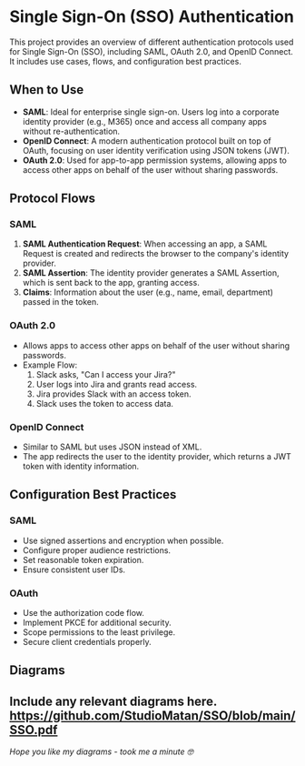 # Single Sign-On (SSO) Authentication

This project provides an overview of different authentication protocols used for Single Sign-On (SSO), including SAML, OAuth 2.0, and OpenID Connect. It includes use cases, flows, and configuration best practices.

## When to Use

- **SAML**: Ideal for enterprise single sign-on. Users log into a corporate identity provider (e.g., M365) once and access all company apps without re-authentication.
- **OpenID Connect**: A modern authentication protocol built on top of OAuth, focusing on user identity verification using JSON tokens (JWT).
- **OAuth 2.0**: Used for app-to-app permission systems, allowing apps to access other apps on behalf of the user without sharing passwords.

## Protocol Flows

### SAML

1. **SAML Authentication Request**: When accessing an app, a SAML Request is created and redirects the browser to the company's identity provider.
2. **SAML Assertion**: The identity provider generates a SAML Assertion, which is sent back to the app, granting access.
3. **Claims**: Information about the user (e.g., name, email, department) passed in the token.

### OAuth 2.0

- Allows apps to access other apps on behalf of the user without sharing passwords.
- Example Flow:
  1. Slack asks, "Can I access your Jira?"
  2. User logs into Jira and grants read access.
  3. Jira provides Slack with an access token.
  4. Slack uses the token to access data.

### OpenID Connect

- Similar to SAML but uses JSON instead of XML.
- The app redirects the user to the identity provider, which returns a JWT token with identity information.

## Configuration Best Practices

### SAML

- Use signed assertions and encryption when possible.
- Configure proper audience restrictions.
- Set reasonable token expiration.
- Ensure consistent user IDs.

### OAuth

- Use the authorization code flow.
- Implement PKCE for additional security.
- Scope permissions to the least privilege.
- Secure client credentials properly.

## Diagrams

Include any relevant diagrams here.
https://github.com/StudioMatan/SSO/blob/main/SSO.pdf 
---

*Hope you like my diagrams - took me a minute 🤓*

